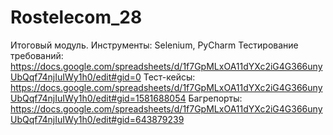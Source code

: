 # Rostelecom_28
Итоговый модуль.
Инструменты: Selenium, PyCharm
Тестирование требований:
https://docs.google.com/spreadsheets/d/1f7GpMLxOA11dYXc2iG4G366unyUbQqf74njIuIWy1h0/edit#gid=0
Тест-кейсы:
https://docs.google.com/spreadsheets/d/1f7GpMLxOA11dYXc2iG4G366unyUbQqf74njIuIWy1h0/edit#gid=1581688054
Багрепорты:
https://docs.google.com/spreadsheets/d/1f7GpMLxOA11dYXc2iG4G366unyUbQqf74njIuIWy1h0/edit#gid=643879239
